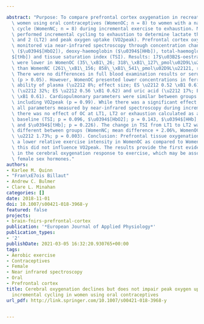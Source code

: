 ---
abstract: "Purpose: To compare prefrontal cortex oxygenation in recreationally-active\
  \ women using oral contraceptives (WomenOC; n = 8) to women with a natural menstrual\
  \ cycle (WomenNC; n = 8) during incremental exercise to exhaustion. Methods: Participants\
  \ performed incremental cycling to exhaustion to determine lactate threshold 1 (LT1)\
  \ and 2 (LT2) and peak oxygen uptake (VO2peak). Prefrontal cortex oxygenation was\
  \ monitored via near-infrared spectroscopy through concentration changes in oxy-haemoglobin\
  \ ($\u0394$[HbO2]), deoxy-haemoglobin ($\u0394$[HHb]), total-haemoglobin ($\u0394\
  $[tHb]) and tissue saturation index (TSI). Results: 17$\u03B2$-oestradiol and progesterone\
  \ were lower in WomenOC (35\_\xB1\_26; 318\_\xB1\_127\_pmol\u02D9L\u22121, respectively)\
  \ than WomenNC (261\_\xB1\_156; 858\_\xB1\_541\_pmol\u02D9L\u22121, respectively).\
  \ There were no differences in full blood examination results or serum nitric oxide\
  \ (p > 0.05). However, WomenOC presented lower concentrations in ferric-reducing\
  \ ability of plasma (\u2212 8%; effect size; ES \u2212 0.52 \xB1 0.61), bilirubin\
  \ (\u2212 32%; ES \u2212 0.56 \xB1 0.62) and uric acid (\u2212 17%; ES \u2212 0.53\
  \ \xB1 0.61). Cardiopulmonary parameters were similar between groups during cycling,\
  \ including VO2peak (p = 0.99). While there was a significant effect of time on\
  \ all parameters measured by near-infrared spectroscopy during incremental cycling,\
  \ there was no effect of OC at LT1, LT2 or exhaustion calculated as a change from\
  \ baseline (TSI; p = 0.096, $\u0394$[HbO2]; p = 0.143, $\u0394$[HHb]; p = 0.085\
  \ and $\u0394$[tHb]; p = 0.226). The change in TSI from LT1 to LT2 was significantly\
  \ different between groups (WomenNC; mean difference + 2.06%, WomenOC; mean difference\
  \ \u2212 1.73%; p = 0.003). Conclusion: Prefrontal tissue oxygenation declined at\
  \ a lower relative exercise intensity in WomenOC as compared to WomenNC, however,\
  \ this did not influence VO2peak. The results provide the first evidence for variance\
  \ in the cerebral oxygenation response to exercise, which may be associated with\
  \ female sex hormones."
authors:
- Karlee M. Quinn
- "Fran\xE7ois Billaut"
- Andrew C. Bulmer
- Clare L. Minahan
categories: []
date: 2018-11-01
doi: 10.1007/s00421-018-3968-y
featured: false
projects:
- brain-fnirs-prefrontal-cortex
publication: '*European Journal of Applied Physiology*'
publication_types:
- '2'
publishDate: 2021-03-05 16:32:20.930765+00:00
tags:
- Aerobic exercise
- Contraceptives
- Female
- Near infrared spectroscopy
- Oral
- Prefrontal cortex
title: Cerebral oxygenation declines but does not impair peak oxygen uptake during
  incremental cycling in women using oral contraceptives
url_pdf: http://link.springer.com/10.1007/s00421-018-3968-y

---

